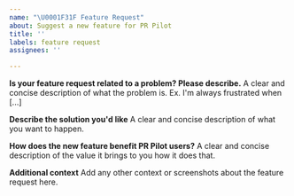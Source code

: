 ```yaml
---
name: "\U0001F31F Feature Request"
about: Suggest a new feature for PR Pilot
title: ''
labels: feature request
assignees: ''

---
```


**Is your feature request related to a problem? Please describe.**
A clear and concise description of what the problem is. Ex. I'm always frustrated when [...]

**Describe the solution you'd like**
A clear and concise description of what you want to happen.

**How does the new feature benefit PR Pilot users?**
A clear and concise description of the value it brings to you how it does that.

**Additional context**
Add any other context or screenshots about the feature request here.
